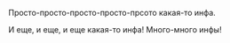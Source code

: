 Просто-просто-просто-просто-прсото какая-то инфа.

И еще, и еще, и еще какая-то инфа! Много-много инфы!
